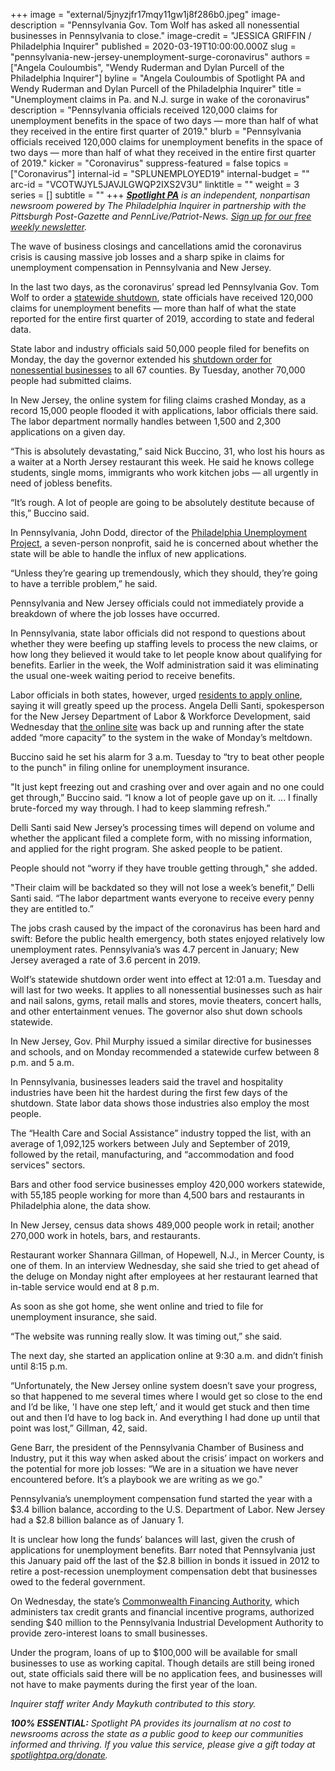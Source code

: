 +++
image = "external/5jnyzjfr17mqy11gw1j8f286b0.jpeg"
image-description = "Pennsylvania Gov. Tom Wolf has asked all nonessential businesses in Pennsylvania to close."
image-credit = "JESSICA GRIFFIN / Philadelphia Inquirer"
published = 2020-03-19T10:00:00.000Z
slug = "pennsylvania-new-jersey-unemployment-surge-coronavirus"
authors = ["Angela Couloumbis", "Wendy Ruderman and Dylan Purcell of the Philadelphia Inquirer"]
byline = "Angela Couloumbis of Spotlight PA and Wendy Ruderman and Dylan Purcell of the Philadelphia Inquirer"
title = "Unemployment claims in Pa. and N.J. surge in wake of the coronavirus"
description = "Pennsylvania officials received 120,000 claims for unemployment benefits in the space of two days — more than half of what they received in the entire first quarter of 2019."
blurb = "Pennsylvania officials received 120,000 claims for unemployment benefits in the space of two days — more than half of what they received in the entire first quarter of 2019."
kicker = "Coronavirus"
suppress-featured = false
topics = ["Coronavirus"]
internal-id = "SPLUNEMPLOYED19"
internal-budget = ""
arc-id = "VCOTWJYL5JAVJLGWQP2IXS2V3U"
linktitle = ""
weight = 3
series = []
subtitle = ""
+++
<a href="https://www.spotlightpa.org/"><i><b>Spotlight PA</b></i></a><i> is an independent, nonpartisan newsroom powered by The Philadelphia Inquirer in partnership with the Pittsburgh Post-Gazette and PennLive/Patriot-News. </i><a href="https://www.spotlightpa.org/newsletters"><i>Sign up for our free weekly newsletter</i></a><i>.</i>

The wave of business closings and cancellations amid the coronavirus crisis is causing massive job losses and a sharp spike in claims for unemployment compensation in Pennsylvania and New Jersey.

In the last two days, as the coronavirus’ spread led Pennsylvania Gov. Tom Wolf to order a <a href="https://www.spotlightpa.org/news/2020/03/pennsylvania-coronavirus-statewide-shutdown-tom-wolf-governor/" target=_blank>statewide shutdown</a>, state officials have received 120,000 claims for unemployment benefits — more than half of what the state reported for the entire first quarter of 2019, according to state and federal data.

State labor and industry officials said 50,000 people filed for benefits on Monday, the day the governor extended his <a href="https://www.spotlightpa.org/news/2020/03/updated-everything-you-need-to-know-about-the-pennsylvania-coronavirus-shutdown/" target="_blank">shutdown order for nonessential businesses</a> to all 67 counties. By Tuesday, another 70,000 people had submitted claims.

In New Jersey, the online system for filing claims crashed Monday, as a record 15,000 people flooded it with applications, labor officials there said. The labor department normally handles between 1,500 and 2,300 applications on a given day.

“This is absolutely devastating,” said Nick Buccino, 31, who lost his hours as a waiter at a North Jersey restaurant this week. He said he knows college students, single moms, immigrants who work kitchen jobs — all urgently in need of jobless benefits.

“It’s rough. A lot of people are going to be absolutely destitute because of this,” Buccino said.

<script src="https://www.spotlightpa.org/embed.js" async></script><div data-spl-embed-version="1" data-spl-src="https://www.spotlightpa.org/embeds/donate/"></div>

In Pennsylvania, John Dodd, director of the <a href="https://philaup.org/web/" target=_blank>Philadelphia Unemployment Project</a>, a seven-person nonprofit, said he is concerned about whether the state will be able to handle the influx of new applications.

“Unless they’re gearing up tremendously, which they should, they’re going to have a terrible problem,” he said.

Pennsylvania and New Jersey officials could not immediately provide a breakdown of where the job losses have occurred.

In Pennsylvania, state labor officials did not respond to questions about whether they were beefing up staffing levels to process the new claims, or how long they believed it would take to let people know about qualifying for benefits. Earlier in the week, the Wolf administration said it was eliminating the usual one-week waiting period to receive benefits.

Labor officials in both states, however, urged <a href="https://www.uc.pa.gov/unemployment-benefits/file/Pages/File%20an%20Initial%20Claim.aspx" target=_blank>residents to apply online</a>, saying it will greatly speed up the process. Angela Delli Santi, spokesperson for the New Jersey Department of Labor &amp; Workforce Development, said Wednesday that <a href="https://myunemployment.nj.gov/before/about/howtoapply/applyonline.shtml" target=_blank>the online site</a> was back up and running after the state added “more capacity” to the system in the wake of Monday’s meltdown.

Buccino said he set his alarm for 3 a.m. Tuesday to “try to beat other people to the punch" in filing online for unemployment insurance.

"It just kept freezing out and crashing over and over again and no one could get through,” Buccino said. “I know a lot of people gave up on it. ... I finally brute-forced my way through. I had to keep slamming refresh.”

Delli Santi said New Jersey’s processing times will depend on volume and whether the applicant filed a complete form, with no missing information, and applied for the right program. She asked people to be patient.

People should not “worry if they have trouble getting through," she added. 

"Their claim will be backdated so they will not lose a week’s benefit,” Delli Santi said. “The labor department wants everyone to receive every penny they are entitled to.”

The jobs crash caused by the impact of the coronavirus has been hard and swift: Before the public health emergency, both states enjoyed relatively low unemployment rates. Pennsylvania’s was 4.7 percent in January; New Jersey averaged a rate of 3.6 percent in 2019.

<script src="https://www.spotlightpa.org/embed.js" async></script><div data-spl-embed-version="1" data-spl-src="https://www.spotlightpa.org/embeds/newsletter/"></div>

Wolf’s statewide shutdown order went into effect at 12:01 a.m. Tuesday and will last for two weeks. It applies to all nonessential businesses such as hair and nail salons, gyms, retail malls and stores, movie theaters, concert halls, and other entertainment venues. The governor also shut down schools statewide.

In New Jersey, Gov. Phil Murphy issued a similar directive for businesses and schools, and on Monday recommended a statewide curfew between 8 p.m. and 5 a.m.

In Pennsylvania, businesses leaders said the travel and hospitality industries have been hit the hardest during the first few days of the shutdown. State labor data shows those industries also employ the most people.

The “Health Care and Social Assistance” industry topped the list, with an average of 1,092,125 workers between July and September of 2019, followed by the retail, manufacturing, and “accommodation and food services" sectors.

Bars and other food service businesses employ 420,000 workers statewide, with 55,185 people working for more than 4,500 bars and restaurants in Philadelphia alone, the data show.

In New Jersey, census data shows 489,000 people work in retail; another 270,000 work in hotels, bars, and restaurants.

Restaurant worker Shannara Gillman, of Hopewell, N.J., in Mercer County, is one of them. In an interview Wednesday, she said she tried to get ahead of the deluge on Monday night after employees at her restaurant learned that in-table service would end at 8 p.m.

As soon as she got home, she went online and tried to file for unemployment insurance, she said.

“The website was running really slow. It was timing out,” she said.

The next day, she started an application online at 9:30 a.m. and didn’t finish until 8:15 p.m.

“Unfortunately, the New Jersey online system doesn’t save your progress, so that happened to me several times where I would get so close to the end and I’d be like, 'I have one step left,’ and it would get stuck and then time out and then I’d have to log back in. And everything I had done up until that point was lost,” Gillman, 42, said.

Gene Barr, the president of the Pennsylvania Chamber of Business and Industry, put it this way when asked about the crisis’ impact on workers and the potential for more job losses: “We are in a situation we have never encountered before. It’s a playbook we are writing as we go."

Pennsylvania’s unemployment compensation fund started the year with a $3.4 billion balance, according to the U.S. Department of Labor. New Jersey had a $2.8 billion balance as of January 1.

It is unclear how long the funds’ balances will last, given the crush of applications for unemployment benefits. Barr noted that Pennsylvania just this January paid off the last of the $2.8 billion in bonds it issued in 2012 to retire a post-recession unemployment compensation debt that businesses owed to the federal government.

On Wednesday, the state’s <a href="https://dced.pa.gov/programs-funding/commonwealth-financing-authority-cfa/" target="_blank">Commonwealth Financing Authority</a>, which administers tax credit grants and financial incentive programs, authorized sending $40 million to the Pennsylvania Industrial Development Authority to provide zero-interest loans to small businesses.

Under the program, loans of up to $100,000 will be available for small businesses to use as working capital. Though details are still being ironed out, state officials said there will be no application fees, and businesses will not have to make payments during the first year of the loan.

<i>Inquirer staff writer Andy Maykuth contributed to this story.</i>

<i><b>100% ESSENTIAL:</b></i><i> Spotlight PA provides its journalism at no cost to newsrooms across the state as a public good to keep our communities informed and thriving. If you value this service, please give a gift today at </i><a href="https://www.spotlightpa.org/donate"><i>spotlightpa.org/donate</i></a><i>.</i>

<script src="https://www.spotlightpa.org/embed.js" async></script><div data-spl-embed-version="1" data-spl-src="https://www.spotlightpa.org/embeds/tips/?tip_text=Do%20you%20have%20a%20tip%20about%20%3Cb%3Ehow%20Pa.'s%20government%20is%20responding%20to%20the%20coronavirus%3C%2Fb%3E%3F%20Tell%20us."></div>